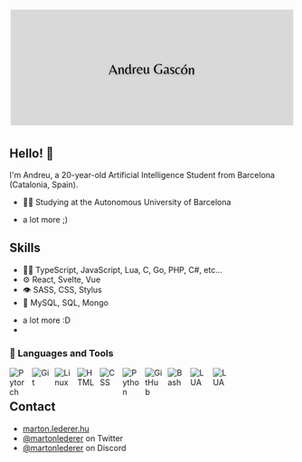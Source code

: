 <h1 align="center">
  <img src="https://raw.githubusercontent.com/andreugaski/andreugaski/master/name.png" alt="Andreu Gascón" />
</h1>

## Hello! 👋
I'm Andreu, a 20-year-old Artificial Intelligence Student from Barcelona (Catalonia, Spain).

- 👨‍💻 Studying at the Autonomous University of Barcelona

+ a lot more ;)

## Skills
- 👨‍💻 TypeScript, JavaScript, Lua, C, Go, PHP, C#, etc...
- ⚙️ React, Svelte, Vue
- 👁️ SASS, CSS, Stylus
- 💽 MySQL, SQL, Mongo
+ a lot more :D
+ 
### 🧰 Languages and Tools

<img align="left" alt="Pytorch" width="30px" style="padding-right:10px;" src="https://cdn.jsdelivr.net/gh/devicons/devicon/icons/typescript/typescript-plain.svg" />
<img align="left" alt="Git" width="30px" style="padding-right:10px;" src="https://cdn.jsdelivr.net/gh/devicons/devicon/icons/git/git-original.svg" />
<img align="left" alt="Linux" width="30px" style="padding-right:10px;" src="https://cdn.jsdelivr.net/gh/devicons/devicon/icons/linux/linux-original.svg" />
<img align="left" alt="HTML" width="30px" style="padding-right:10px;" src="https://cdn.jsdelivr.net/gh/devicons/devicon/icons/html5/html5-plain.svg" />
<img align="left" alt="CSS" width="30px" style="padding-right:10px;" src="https://cdn.jsdelivr.net/gh/devicons/devicon/icons/css3/css3-plain.svg" />
<img align="left" alt="Python" width="30px" style="padding-right:10px;" src="https://cdn.jsdelivr.net/gh/devicons/devicon/icons/python/python-plain.svg" />
<img align="left" alt="GitHub" width="30px" style="padding-right:10px;" src="https://cdn.jsdelivr.net/gh/devicons/devicon/icons/github/github-original.svg" />
<img align="left" alt="Bash" width="30px" style="padding-right:10px;" src="https://cdn.jsdelivr.net/gh/devicons/devicon/icons/bash/bash-original.svg" />
<img align="left" alt="LUA" width="30px" style="padding-right:10px;" src="https://cdn.jsdelivr.net/gh/devicons/devicon/icons/bash/bash-original.svg" />
<img align="left" alt="LUA" width="30px" style="padding-right:10px;" src="https://cdn.jsdelivr.net/gh/devicons/devicon/icons/pandas/pandas-plain-wordmark.svg" />
<br />

#

## Contact
- [marton.lederer.hu](https://marton.lederer.hu)
- [@martonlederer](https://twitter.com/martonlederer) on Twitter
- [@martonlederer](./) on Discord

